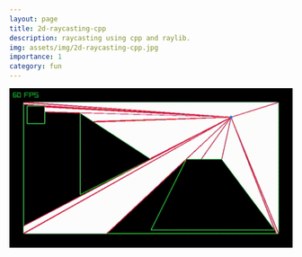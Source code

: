 ```yaml
---
layout: page
title: 2d-raycasting-cpp
description: raycasting using cpp and raylib. 
img: assets/img/2d-raycasting-cpp.jpg
importance: 1
category: fun
---
```


![Alt Text](assets/img/projects_preview/2d-raycasting-cpp.gif)